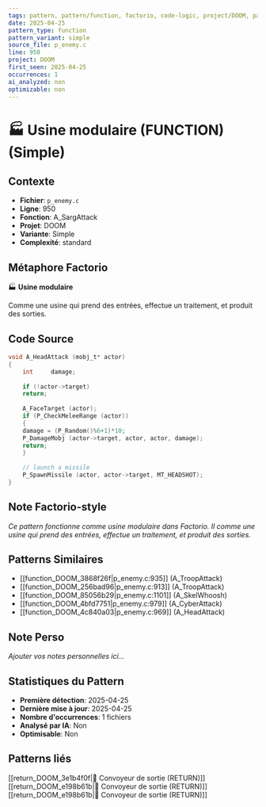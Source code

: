 ```yaml
---
tags: pattern, pattern/function, factorio, code-logic, project/DOOM, pattern/variant/simple
date: 2025-04-25
pattern_type: function
pattern_variant: simple
source_file: p_enemy.c
line: 950
project: DOOM
first_seen: 2025-04-25
occurrences: 1
ai_analyzed: non
optimizable: non
---
```


# 🏭 Usine modulaire (FUNCTION) (Simple)

## Contexte
- **Fichier**: `p_enemy.c`
- **Ligne**: 950
- **Fonction**: A_SargAttack
- **Projet**: DOOM
- **Variante**: Simple
- **Complexité**: standard

## Métaphore Factorio
🏭 **Usine modulaire**

Comme une usine qui prend des entrées, effectue un traitement, et produit des sorties.

## Code Source
```c
void A_HeadAttack (mobj_t* actor)
{
    int		damage;
	
    if (!actor->target)
	return;
		
    A_FaceTarget (actor);
    if (P_CheckMeleeRange (actor))
    {
	damage = (P_Random()%6+1)*10;
	P_DamageMobj (actor->target, actor, actor, damage);
	return;
    }
    
    // launch a missile
    P_SpawnMissile (actor, actor->target, MT_HEADSHOT);
}
```

## Note Factorio-style
*Ce pattern fonctionne comme usine modulaire dans Factorio. Il comme une usine qui prend des entrées, effectue un traitement, et produit des sorties.*

## Patterns Similaires
- [[function_DOOM_3868f26f|p_enemy.c:935]] (A_TroopAttack)
- [[function_DOOM_256bad96|p_enemy.c:913]] (A_TroopAttack)
- [[function_DOOM_85056b29|p_enemy.c:1101]] (A_SkelWhoosh)
- [[function_DOOM_4bfd7751|p_enemy.c:979]] (A_CyberAttack)
- [[function_DOOM_4c840a03|p_enemy.c:969]] (A_HeadAttack)

## Note Perso
*Ajouter vos notes personnelles ici...*

## Statistiques du Pattern
- **Première détection**: 2025-04-25
- **Dernière mise à jour**: 2025-04-25
- **Nombre d'occurrences**: 1 fichiers
- **Analysé par IA**: Non
- **Optimisable**: Non

## Patterns liés
[[return_DOOM_3e1b4f0f|🚚 Convoyeur de sortie (RETURN)]]
[[return_DOOM_e198b61b|🚚 Convoyeur de sortie (RETURN)]]
[[return_DOOM_e198b61b|🚚 Convoyeur de sortie (RETURN)]]

